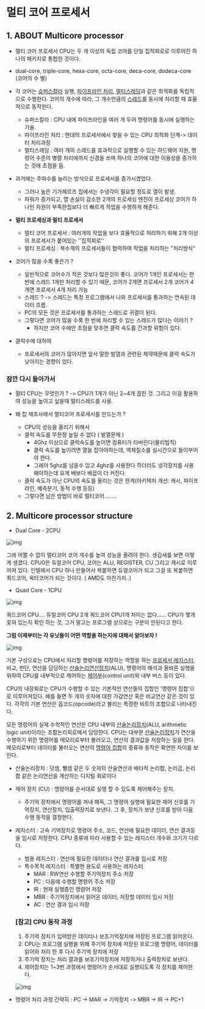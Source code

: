 # 멀티 코어 프로세서

## 1. ABOUT Multicore processor

- 멀티 코어 프로세서 CPU는 두 개 이상의 독립 코어를 단일 집적회로로 이루어진 하나의 패키지로 통합한 것이다. 

- dual-core, triple-core, hexa-core, octa-core, deca-core, dodeca-core (코어의 수 별)
- 각 코어는 [슈퍼스칼라](https://ko.wikipedia.org/wiki/슈퍼스칼라) 실행, [파이프라인 처리](https://ko.wikipedia.org/wiki/파이프라인), [멀티스레딩](https://ko.wikipedia.org/wiki/멀티스레딩)과 같은 최적화를 독립적으로 수행한다. 코어의 개수에 따라, 그 개수만큼의 [스레드](https://ko.wikipedia.org/wiki/스레드)를 동시에 처리할 때 효율적으로 동작한다. 
  - 슈퍼스칼라 : CPU 내에 파이프라인을 여러 개 두어 명령어를 동시에 실행하는 기술.
  - 파이프라인 처리 : 현대의 프로세서에서 찾을 수 있는 CPU 최적화 단계-> 데이터 처리과정
  - 멀티스레딩 : 여러 개의 스레드를 효과적으로 실행할 수 있는 하드웨어 지원, 명령어 수준의 병렬 처리에까지 신경을 쓰며 하나의 코어에 대한 이용성을 증가하는 것에 초점을 둠.
- 과거에는 주파수를 늘리는 방식으로 프로세서를 증가시켰었다. 
  - 그러나 높은 기가헤르츠 칩에서는 수냉각이 필요할 정도로 열이 발생.
  - 파워가 증가되고, 열 손실이 감소한 2개의 프로세싱 엔진이 프로세싱 코어가 하나인 자원이 부족한칩보다 더 빠르게 작업을 수행하게 해준다.
- **멀티 프로세싱과 멀티 프로세서**
  - 멀티 코어 프로세서 : 여러개의 작업을 보다 효율적으로 처리하기 위해 2개 이상의 프로세서가 붙어있는 ''집적회로'' 
  - 멀티 프로세싱 : 복수개의 프로세서들이 협력하여 작업을 처리하는 "처리방식"

- 코어가 많을 수록 좋은가 ? 
  - 일반적으로 코어수가 적은 것보다 많은것이 좋다. 코어가 1개인 프로세서는 한 번에 스레드 1개만 처리할 수 있기 때문, 코어가 2개면 프로세서 2개 코어가 4개면 프로세서 4개 처리 가능
  - 스레드 ? -> 스레드는 특정 프로그램에서 나와 프로세서를 통과하는 연속된 데이터 흐름.
  - PC의 모든 것은 프로세서를 통과하는 스레드로 귀결이 된다.
  - 그렇다면 코어가 많을 수록 한 번에 처리할 수 있는 스레드가 많다는 이야기 ? 
    - 하지만 코어 수에만 초점을 맞추면 클럭 속도를 간과할 위험이 있다.
- 클럭수에 대하여
  - 프로세서의 코어가 많아지면 앞서 말한 발열과 관련된 제약때문에 클럭 속도가 낮아지는 경향이 있다. 

### 잠깐 다시 돌아가서

- 멀티 CPU는 무엇인가 ? -> CPU가 1개가 아닌 2~4개 꼽힌 것. 그리고 이걸 활용하여 성능을 높이고 싶을때 멀티스레드를 사용. 

- 왜 칩 제조사에서 멀티코어 프로세서를 만드는가 ? 
  - CPU의 성능을 올리기 위해서
  - 클럭 속도를 무한정 높일 수 없다 ( 발열문제 )
    - 4Ghz 이상으로 클럭속도를 높이면 컴퓨터가 타버린다(물리법칙)
    - 클럭 속도를 높이려면 열을 잡아야하는데, 액체질소를 실시간으로 들이부어야 한다.
    - 그래야 5ghz를 넘을수 있고 4ghz를 사용한다 하더라도 냉각장치를 사용해야하는데 요게 배보다 배꼽이 더 커진다.
  - 클럭 속도가 아닌 CPU의 속도를 올리는 것은 한계(아키텍처 개선: 캐시, 파이프라인, 예측분기, 동적 수행 등등)
  - 그렇다면 남은 방법이 바로 멀티코어........

## 2. Multicore processor structure



- Dual Core - 2CPU

![img](https://blog.kakaocdn.net/dn/dzgFrB/btqx4Somb6v/qtHQquxkbqDsoOyuAMtI71/img.png)

그래 어쩔 수 없이 멀티코어 코어 개수를 높여 성능을 올려야 한다. 생김새를 보면 이렇게 생겼다. CPU0은 듀얼코어 CPU, 코어는 ALU, REGISTER, CU 그리고 캐시로 이루어져 있다. 인텔에서 CPU 하나 만들어서 복붙하면 듀얼코어가 되고 그걸 또 복붙하면 쿼드코어, 옥타코어가 되는 것이다. (
AMD도 마찬가지..)

- Quad Core - 1CPU

![img](https://blog.kakaocdn.net/dn/cxpSDC/btqx1g5f43S/rQrTHS8Cl34xLvVV6p6tN0/img.png)

쿼드코어 CPU.... 듀얼코어 CPU 2개 쿼드코어 CPU1개 차이는 없다...... CPU가 몇개 꽂혀 있는지 확인 하는 것, 그거 말고는 프로그램 상으로는 구분이 안된다고 한다. 

**그럼 이제부터는 각 유닛들이 어떤 역할을 하는지에 대해서 알아보자 !**

![img](https://upload.wikimedia.org/wikipedia/commons/thumb/d/d8/ABasicComputer.gif/300px-ABasicComputer.gif)

기본 구성으로는 CPU에서 처리할 명령어를 저장하는 역할을 하는 [프로세서 레지스터](https://ko.wikipedia.org/wiki/프로세서_레지스터), 비교, 판단, 연산을 담당하는 [산술논리연산장치](https://ko.wikipedia.org/wiki/산술논리연산장치)(ALU), 명령어의 해석과 올바른 실행을 위하여 CPU를 내부적으로 제어하는 [제어부](https://ko.wikipedia.org/wiki/제어부)(control unit)와 내부 버스 등이 있다.

CPU의 내장회로는 CPU가 수행할 수 있는 기본적인 연산들의 집합인 '명령어 집합'으로 이루어져있다. 예를 들면 두 개의 숫자에 대한 가감연산 혹은 비교연산 같은 것이 있다. 각각의 기본 연산은 옵코드(opcode)라고 불리는 특정한 비트의 조합으로 나타내진다.

모든 명령어의 실제 수학적인 연산은 CPU 내부의 [산술논리장치](https://ko.wikipedia.org/wiki/산술논리장치)(ALU, arithmetic logic unit)이라는 조합논리회로에서 담당한다. CPU는 대부분 [산술논리장치](https://ko.wikipedia.org/wiki/산술논리장치)가 연산을 수행하기 위한 명령어를 메모리로부터 불러오고, 연산의 결과값을 저장하는 일을 한다. 메모리로부터 데이터를 불러오는 연산의 [명령어 집합](https://ko.wikipedia.org/wiki/명령어_집합)의 종류와 동작은 확연한 차이를 보인다.

- 산술논리장치 : 덧셈, 뺄셈 같은 두 숫자의 산술연산과 배타적 논리합, 논리곱, 논리합 같은 논리연산을 계산하는 디지털 회로이다 

- 제어 장치 (CU) : 명령어를 순서대로 실행 할 수 있도록 제어해주는 장치.
  - 주기억 장치에서 명령어를 꺼내 해독, 그 명령어 실행에 필요한 제어 신호를 기억장치, 연산장치, 입출력장치로 보낸다.  그 후, 장치가 보낸 신호를 받아 다음 수행 동작을 결정한다.

- 레지스터 : 고속 기억장치로 명령어 주소, 코드, 연산에 필요한 데이터, 연산 결과등을 임시로 저장한다. CPU 종류에 따라 사용할 수 있는 레지스터 개수와 크기가 다르다.

  - 범용 레지스터 : 연산에 필요한 데이터나 연산 결과를 임시로 저장
  - 특수목적 레지스터 : 특별한 용도로 사용하는 레지스터
    - MAR : RW연산 수행할 주기억장치 주소 저장
    - PC : 다음에 수행할 명령어 주소 저장
    - IR : 현재 실행중인 명령어 저장
    - MBR : 주기억장치에서 읽어온 데이터, 저장할 데이터 임시 저장
    - AC : 연산 결과 임시 저장

  ### [참고] CPU 동작 과정

  1. 주기억 장치가 입력받은 데이터나 보조기억장치에 저장된 프로그램 읽어온다.
  2. CPU는 프로그램 실행을 위해 주기억 장치에 저장된 프로그램 명령어, 데이터를 읽어와 처리 한 후 다시 주기억 장치에 저장
  3. 주기억 장치는 처리 결과를 보조기억장치에 저장하거나 출력장치로 보낸다.
  4. 제어장치는 1~3번 과정에서 명령어가 순서대로 실행되도록 각 장치를 제어한다.

  ![img](https://media.vlpt.us/images/emily0_0/post/5bc0a7ba-a263-4f0a-91fc-d444d6fe0b12/image.png)

- 명령어 처리 과정 간략히  : PC -> MAR -> 기억장치 -> MBR -> IR -> PC+1

